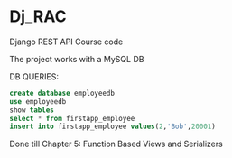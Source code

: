 # Dj_RAC
Django REST API Course code

The project works with a MySQL DB

DB QUERIES:

~~~~sql
create database employeedb
use employeedb
show tables
select * from firstapp_employee
insert into firstapp_employee values(2,'Bob',20001)
~~~~

Done till Chapter 5: Function Based Views and Serializers